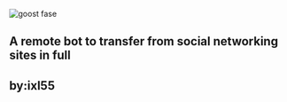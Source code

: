 
![goost fase](https://github.com/user-attachments/assets/988f4b63-5f7c-4752-9ed4-3fa2e0e145a9)




A remote bot to transfer from social networking sites in full
---
by:ixl55
--



